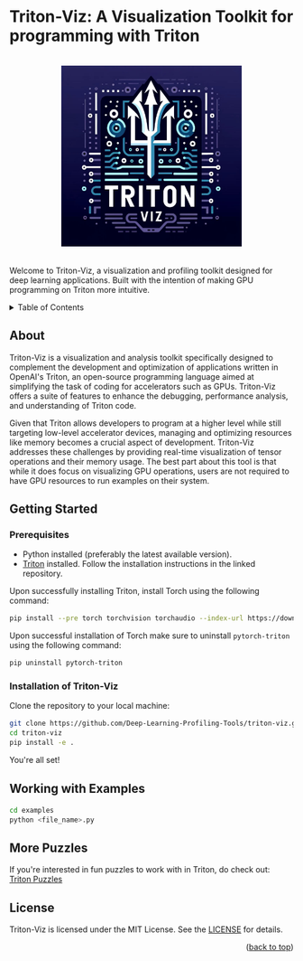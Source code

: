 <a name="readme-top"></a>
# Triton-Viz: A Visualization Toolkit for programming with Triton
<!-- PROJECT LOGO -->
<br />
<div align="center">
    <img src="Logo.jpg" alt="Logo" width="320" height="320">
</div>
<br/>

Welcome to Triton-Viz, a visualization and profiling toolkit designed for deep learning applications. Built with the intention of making GPU programming on Triton more intuitive.

<!-- TABLE OF CONTENTS -->
<details>
  <summary>Table of Contents</summary>
  <ol>
    <li>
      <a href="#About">About</a>
    <li>
      <a href="#Getting-Started">Getting Started</a>
      <ul>
        <li><a href="#Prerequisites">Prerequisites</a></li>
        <li><a href="#Installation-of-Triton_Viz">Installation of Triton_Viz</a></li>
      </ul>
    <li>
      <a href="#Working-with-Examples">Working with examples</a>
    <ul>
        <li><a href="#More-Puzzles">More puzzles</a></li>
      </ul>
    </li>
    <li><a href="#License">License</a></li>
  </ol>
</details>

## About

Triton-Viz is a visualization and analysis toolkit specifically designed to complement the development and optimization of applications written in OpenAI's Triton, an open-source programming language aimed at simplifying the task of coding for accelerators such as GPUs.
Triton-Viz offers a suite of features to enhance the debugging, performance analysis, and understanding of Triton code.

Given that Triton allows developers to program at a higher level while still targeting low-level accelerator devices, managing and optimizing resources like memory becomes a crucial aspect of development.
Triton-Viz addresses these challenges by providing real-time visualization of tensor operations and their memory usage.
The best part about this tool is that while it does focus on visualizing GPU operations, users are not required to have GPU resources to run examples on their system.

## Getting Started

### Prerequisites

- Python installed (preferably the latest available version).
- [Triton](https://github.com/openai/triton/blob/main/README.md) installed. Follow the installation instructions in the linked repository.

Upon successfully installing Triton, install Torch using the following command:

```sh
pip install --pre torch torchvision torchaudio --index-url https://download.pytorch.org/whl/nightly/cu121
```

Upon successful installation of Torch make sure to uninstall `pytorch-triton` using the following command:

```sh
pip uninstall pytorch-triton
```

### Installation of Triton-Viz

Clone the repository to your local machine:

```sh
git clone https://github.com/Deep-Learning-Profiling-Tools/triton-viz.git
cd triton-viz
pip install -e .
```

You're all set!

## Working with Examples

```sh
cd examples
python <file_name>.py
```

## More Puzzles

If you're interested in fun puzzles to work with in Triton, do check out: [Triton Puzzles](https://github.com/srush/Triton-Puzzles)

## License

Triton-Viz is licensed under the MIT License. See the [LICENSE](LICENSE) for details.
<p align="right">(<a href="#readme-top">back to top</a>)</p>
